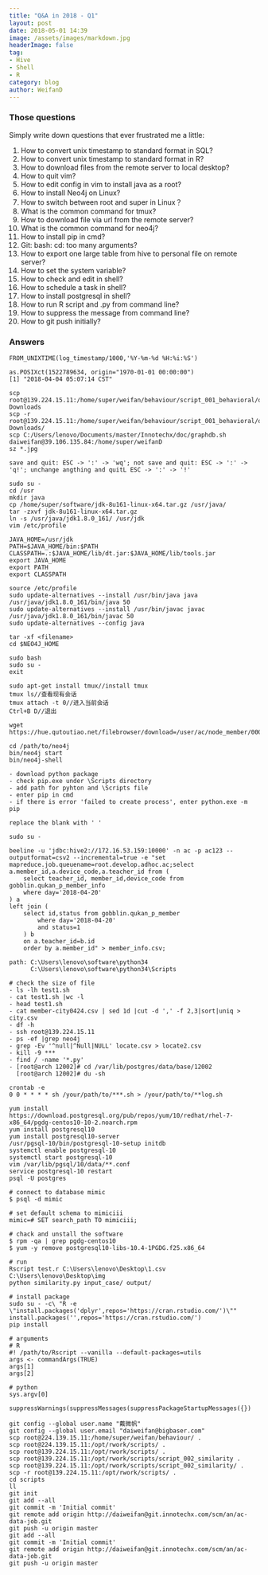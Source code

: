 ```yaml
---
title: "Q&A in 2018 - Q1"
layout: post
date: 2018-05-01 14:39
image: /assets/images/markdown.jpg
headerImage: false
tag:
- Hive
- Shell
- R
category: blog
author: WeifanD
---
```

### Those questions
Simply write down questions that ever frustrated me a little:

1. How to convert unix timestamp to standard format in SQL?
2. How to convert unix timestamp to standard format in R?
3. How to download files from the remote server to local desktop?
4. How to quit vim?
5. How to edit config in vim to install java as a root?
6. How to install Neo4j on Linux?
7. How to switch between root and super in Linux？
8. What is the common command for tmux?
9. How to download file via url from the remote server?
10. What is the common command for neo4j?
11. How to install pip in cmd?
12. Git: bash: cd: too many arguments?
13. How to export one large table from hive to personal file on remote server?
14. How to set the system variable?
15. How to check and edit in shell?
16. How to schedule a task in shell?
17. How to install postgresql in shell?
18. How to run R script and .py from command line?
19. How to suppress the message from command line?
20. How to git push initially?

### Answers

``` 
FROM_UNIXTIME(log_timestamp/1000,'%Y-%m-%d %H:%i:%S')
```

``` 
as.POSIXct(1522789634, origin="1970-01-01 00:00:00")
[1] "2018-04-04 05:07:14 CST"
```
 
```
scp root@139.224.15.11:/home/super/weifan/behaviour/script_001_behavioral/out/* Downloads
scp -r root@139.224.15.11:/home/super/weifan/behaviour/script_001_behavioral/out/ Downloads/
scp C:/Users/lenovo/Documents/master/Innotechx/doc/graphdb.sh daiweifan@39.106.135.84:/home/super/weifanD
sz *.jpg
```
 
```
save and quit: ESC -> ':' -> 'wq'; not save and quit: ESC -> ':' -> 'q!'; unchange angthing and quitL ESC -> ':' -> '!'
```
 
```
sudo su -
cd /usr
mkdir java
cp /home/super/software/jdk-8u161-linux-x64.tar.gz /usr/java/
tar -zxvf jdk-8u161-linux-x64.tar.gz
ln -s /usr/java/jdk1.8.0_161/ /usr/jdk
vim /etc/profile

JAVA_HOME=/usr/jdk
PATH=$JAVA_HOME/bin:$PATH
CLASSPATH=.:$JAVA_HOME/lib/dt.jar:$JAVA_HOME/lib/tools.jar
export JAVA_HOME
export PATH
export CLASSPATH

source /etc/profile
sudo update-alternatives --install /usr/bin/java java /usr/java/jdk1.8.0_161/bin/java 50  
sudo update-alternatives --install /usr/bin/javac javac /usr/java/jdk1.8.0_161/bin/javac 50  
sudo update-alternatives --config java  
```

```
tar -xf <filename>
cd $NEO4J_HOME
```

```
sudo bash
sudo su -
exit
```

```
sudo apt-get install tmux//install tmux
tmux ls//查看现有会话
tmux attach -t 0//进入当前会话
Ctrl+B D//退出
```

```
wget https://hue.qutoutiao.net/filebrowser/download=/user/ac/node_member/000008_0
```

```
cd /path/to/neo4j
bin/neo4j start
bin/neo4j-shell
```


```
- download python package
- check pip.exe under \Scripts directory
- add path for pyhton and \Scripts file
- enter pip in cmd
- if there is error 'failed to create process', enter python.exe -m pip
```

```
replace the blank with ' '
```

```
sudo su -

beeline -u 'jdbc:hive2://172.16.53.159:10000' -n ac -p ac123 --outputformat=csv2 --incremental=true -e "set mapreduce.job.queuename=root.develop.adhoc.ac;select a.member_id,a.device_code,a.teacher_id from (
    select teacher_id, member_id,device_code from gobblin.qukan_p_member_info
    where day='2018-04-20'
) a
left join (
    select id,status from gobblin.qukan_p_member
        where day='2018-04-20'
        and status=1
    ) b
    on a.teacher_id=b.id
    order by a.member_id" > member_info.csv;
```

```
path: C:\Users\lenovo\software\python34
	  C:\Users\lenovo\software\python34\Scripts
```

```
# check the size of file
- ls -lh test1.sh
- cat test1.sh |wc -l  
- head test1.sh
- cat member-city0424.csv | sed 1d |cut -d ',' -f 2,3|sort|uniq > city.csv
- df -h
- ssh root@139.224.15.11
- ps -ef |grep neo4j
- grep -Ev '^null|^Null|NULL' locate.csv > locate2.csv
- kill -9 ***
- find / -name '*.py'
- [root@arch 12002]# cd /var/lib/postgres/data/base/12002
  [root@arch 12002]# du -sh 
```

```
crontab -e
0 0 * * * * sh /your/path/to/***.sh > /your/path/to/**log.sh
```

```
yum install https://download.postgresql.org/pub/repos/yum/10/redhat/rhel-7-x86_64/pgdg-centos10-10-2.noarch.rpm
yum install postgresql10
yum install postgresql10-server
/usr/pgsql-10/bin/postgresql-10-setup initdb
systemctl enable postgresql-10
systemctl start postgresql-10
vim /var/lib/pgsql/10/data/**.conf
service postgresql-10 restart
psql -U postgres

# connect to database mimic
$ psql -d mimic

# set default schema to mimiciii
mimic=# SET search_path TO mimiciii;

# chack and unstall the software
$ rpm -qa | grep pgdg-centos10
$ yum -y remove postgresql10-libs-10.4-1PGDG.f25.x86_64
```

```
# run 
Rscript test.r C:\Users\lenovo\Desktop\1.csv C:\Users\lenovo\Desktop\img
python similarity.py input_case/ output/

# install package
sudo su - -c\ "R -e \"install.packages('dplyr',repos='https://cran.rstudio.com/')\""
install.packages('',repos='https://cran.rstudio.com/')
pip install 

# arguments
# R
#! /path/to/Rscript --vanilla --default-packages=utils
args <- commandArgs(TRUE)
args[1]
args[2]

# python
sys.argv[0]
```

```
suppressWarnings(suppressMessages(suppressPackageStartupMessages({})
```

```
git config --global user.name "戴微帆"
git config --global user.email "daiweifan@bigbaser.com"
scp root@224.139.15.11:/home/super/weifan/behaviour/ .
scp root@224.139.15.11:/opt/rwork/scripts/ .
scp root@139.224.15.11:/opt/rwork/scripts/ .
scp root@139.224.15.11:/opt/rwork/scripts/script_002_similarity .
scp root@139.224.15.11:/opt/rwork/scripts/script_002_similarity/ .
scp -r root@139.224.15.11:/opt/rwork/scripts/ .
cd scripts
ll
git init
git add --all
git commit -m 'Initial commit'
git remote add origin http://daiweifan@git.innotechx.com/scm/an/ac-data-job.git
git push -u origin master
git add --all
git commit -m 'Initial commit'
git remote add origin http://daiweifan@git.innotechx.com/scm/an/ac-data-job.git
git push -u origin master
```